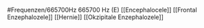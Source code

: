 #Frequenzen/665700Hz
665700 Hz (E)
[[Encephalocele]]
[[Frontal Enzephalozele]]
[[Hernie]]
[[Okzipitale Enzephalozele]]
